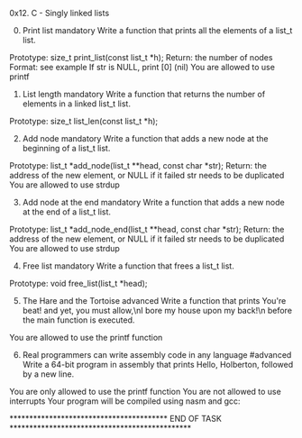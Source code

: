 
0x12. C - Singly linked lists





0. Print list
mandatory
Write a function that prints all the elements of a list_t list.

Prototype: size_t print_list(const list_t *h);
Return: the number of nodes
Format: see example
If str is NULL, print [0] (nil)
You are allowed to use printf


1. List length
mandatory
Write a function that returns the number of elements in a linked list_t list.

Prototype: size_t list_len(const list_t *h);



2. Add node
mandatory
Write a function that adds a new node at the beginning of a list_t list.

Prototype: list_t *add_node(list_t **head, const char *str);
Return: the address of the new element, or NULL if it failed
str needs to be duplicated
You are allowed to use strdup


3. Add node at the end
mandatory
Write a function that adds a new node at the end of a list_t list.

Prototype: list_t *add_node_end(list_t **head, const char *str);
Return: the address of the new element, or NULL if it failed
str needs to be duplicated
You are allowed to use strdup


4. Free list
mandatory
Write a function that frees a list_t list.

Prototype: void free_list(list_t *head);


5. The Hare and the Tortoise
advanced
Write a function that prints You're beat! and yet, you must allow,\nI bore my house upon my back!\n before the main function is executed.

You are allowed to use the printf function


6. Real programmers can write assembly code in any language
#advanced
Write a 64-bit program in assembly that prints Hello, Holberton, followed by a new line.

You are only allowed to use the printf function
You are not allowed to use interrupts
Your program will be compiled using nasm and gcc:


**************************************** END OF TASK **********************************************

